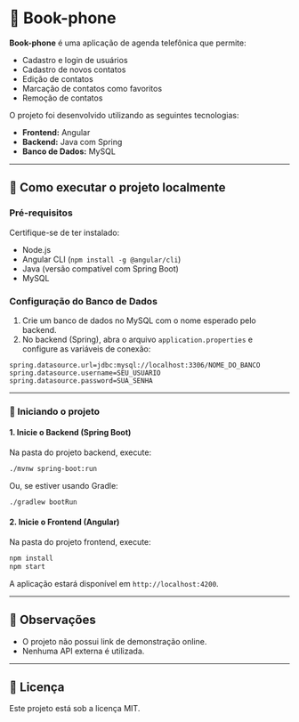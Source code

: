 # 📱 Book-phone

**Book-phone** é uma aplicação de agenda telefônica que permite:

- Cadastro e login de usuários
- Cadastro de novos contatos
- Edição de contatos
- Marcação de contatos como favoritos
- Remoção de contatos

O projeto foi desenvolvido utilizando as seguintes tecnologias:

- **Frontend:** Angular
- **Backend:** Java com Spring
- **Banco de Dados:** MySQL

---

## 🚀 Como executar o projeto localmente

### Pré-requisitos

Certifique-se de ter instalado:

- Node.js
- Angular CLI (`npm install -g @angular/cli`)
- Java (versão compatível com Spring Boot)
- MySQL

### Configuração do Banco de Dados

1. Crie um banco de dados no MySQL com o nome esperado pelo backend.
2. No backend (Spring), abra o arquivo `application.properties` e configure as variáveis de conexão:

```
spring.datasource.url=jdbc:mysql://localhost:3306/NOME_DO_BANCO
spring.datasource.username=SEU_USUARIO
spring.datasource.password=SUA_SENHA
```

---

### 🔧 Iniciando o projeto

#### 1. Inicie o Backend (Spring Boot)

Na pasta do projeto backend, execute:

```bash
./mvnw spring-boot:run
```

Ou, se estiver usando Gradle:

```bash
./gradlew bootRun
```

#### 2. Inicie o Frontend (Angular)

Na pasta do projeto frontend, execute:

```bash
npm install
npm start
```

A aplicação estará disponível em `http://localhost:4200`.

---

## 📌 Observações

- O projeto não possui link de demonstração online.
- Nenhuma API externa é utilizada.

---

## 📝 Licença

Este projeto está sob a licença MIT.
